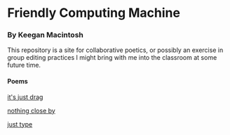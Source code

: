 # Friendly Computing Machine

### By Keegan Macintosh

This repository is a site for collaborative poetics, or possibly an exercise in group editing practices I might bring with me into the classroom at some future time.  
  
#### Poems  
  
[it's just drag](https://github.com/keegs440/friendly-computing-machine/blob/master/it's-just-drag.md)  
  
[nothing close by](https://github.com/keegs440/friendly-computing-machine/blob/master/nothing-close-by.md)  
  
[just type](https://github.com/keegs440/friendly-computing-machine/blob/master/just-type.md)
